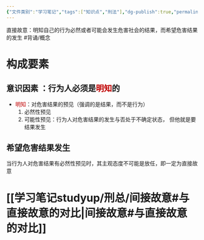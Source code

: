```yaml
---
{"文件类别":"学习笔记","tags":["知识点","刑法"],"dg-publish":true,"permalink":"/学习笔记studyup/刑总/直接故意/","dgPassFrontmatter":true,"created":"2024-11-02T16:46:11.914+08:00","updated":"2024-11-02T17:22:32.501+08:00"}
---
```


直接故意：明知自己的行为必然或者可能会发生危害社会的结果，而希望危害结果的发生 #背诵/概念 
# 构成要素
## 意识因素 ：行为人必须是<font color="#c00000">明知</font>的
- <font color="#c00000">明知</font>：对危害结果的预见（强调的是结果，而不是行为）
	1. 必然性预见
	2. 可能性预见：行为人对危害结果的发生与否处于不确定状态， 但他就是要结果发生
## 希望危害结果发生
当行为人对危害结果有必然性预见时，其主观态度不可能是放任，即一定为直接故意
# [[学习笔记studyup/刑总/间接故意#与直接故意的对比\|间接故意#与直接故意的对比]]